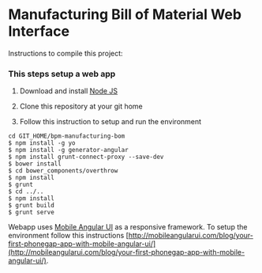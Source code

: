 Manufacturing Bill of Material Web Interface
============================================

Instructions to compile this project:

### This steps setup a web app

1. Download and install [Node JS](http://nodejs.org/)

2. Clone this repository at your git home

3. Follow this instruction to setup and run the environment

```shell
cd GIT_HOME/bpm-manufacturing-bom
$ npm install -g yo
$ npm install -g generator-angular
$ npm install grunt-connect-proxy --save-dev
$ bower install
$ cd bower_components/overthrow
$ npm install
$ grunt
$ cd ../..
$ npm install
$ grunt build
$ grunt serve
```


Webapp uses [Mobile Angular UI](http://mobileangularui.com/docs/) as a responsive framework. To setup the environment follow this instructions [http://mobileangularui.com/blog/your-first-phonegap-app-with-mobile-angular-ui/](http://mobileangularui.com/blog/your-first-phonegap-app-with-mobile-angular-ui/).

